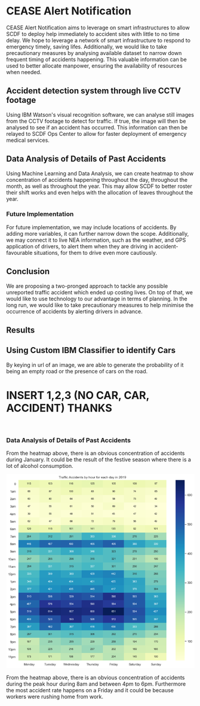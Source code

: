 # CEASE Alert Notification

CEASE Alert Notification aims to leverage on smart infrastructures to allow SCDF to deploy help immediately to accident sites with little to no time delay. We hope to leverage a network of smart infrastructure to respond to emergency timely, saving lifes. Additionally, we would like to take precautionary measures by analysing available dataset to narrow down frequent timing of accidents happening. This valuable information can be used to better allocate manpower, ensuring the availability of resources when needed.

## Accident detection system through live CCTV footage

Using IBM Watson's visual recognition software, we can analyse still images from the CCTV footage to detect for traffic. If true, the image will then be analysed to see if an accident has occurred. This information can then be relayed to SCDF Ops Center to allow for faster deployment of emergency medical services.

## Data Analysis of Details of Past Accidents

Using Machine Learning and Data Analysis, we can create heatmap to show concentration of accidents happening throughout the day, throughout the month, as well as throughout the year. This may allow SCDF to better roster their shift works and even helps with the allocation of leaves throughout the year.

### Future Implementation

For future implementation, we may include locations of accidents. By adding more variables, it can further narrow down the scope. Additionally, we may connect it to live NEA information, such as the weather, and GPS application of drivers, to alert them when they are driving in accident-favourable situations, for them to drive even more cautiously. 

## Conclusion

We are proposing a two-pronged approach to tackle any possible unreported traffic accident which ended up costing lives. On top of that, we would like to use technology to our advantage in terms of planning. In the long run, we would like to take precautionary measures to help minimise the occurrence of accidents by alerting drivers in advance.

## Results
## Using Custom IBM Classifier to identify Cars
By keying in url of an image, we are able to generate the probability of it being an empty road or the presence of cars on the road.

# INSERT 1,2,3 (NO CAR, CAR, ACCIDENT) THANKS
<p align = "center">
    <img src="" alt="">
</p>

### Data Analysis of Details of Past Accidents


From the heatmap above, there is an obvious concentration of accidents during January. It could be the result of the festive season where there is a lot of alcohol consumption.

<p align = "center">
    <img src="readme_src/result2.png" alt="result1">
</p>

From the heatmap above, there is an obvious concentration of accidents during the peak hour during 8am and between 4pm to 6pm. Furthermore the most accident rate happens on a Friday and it could be because workers were rushing home from work.

